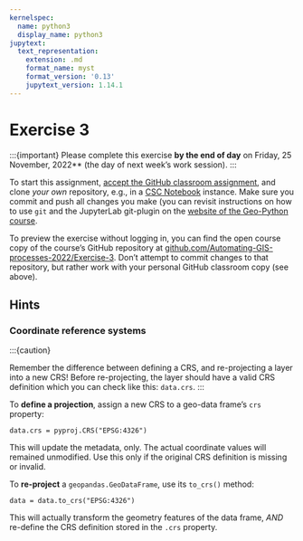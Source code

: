 ```yaml
---
kernelspec:
  name: python3
  display_name: python3
jupytext:
  text_representation:
    extension: .md
    format_name: myst
    format_version: '0.13'
    jupytext_version: 1.14.1
---
```



# Exercise 3

:::{important}
Please complete this exercise
**by the end of day** on Friday, 25 November, 2022**
(the day of next week’s work session).
:::

To start this assignment, [accept the GitHub classroom
assignment](#https://classroom.github.com/a/ADD_LINK), and clone *your own*
repository, e.g., in a [CSC
Notebook](../../course-info/course-environment)
instance. Make sure you commit and push all changes you make (you can
revisit instructions on how to use `git` and the JupyterLab git-plugin
on the [website of the Geo-Python
course](https://geo-python-site.readthedocs.io/en/latest/lessons/L2/git-basics.html).

To preview the exercise without logging in, you can find the open course copy
of the course’s GitHub repository at
[github.com/Automating-GIS-processes-2022/Exercise-3](https://github.com/Automating-GIS-processes-2022/Exercise-3).
Don’t attempt to commit changes to that repository, but rather work with your
personal GitHub classroom copy (see above).


## Hints

### Coordinate reference systems
 
:::{caution}

Remember the difference between defining a CRS, and re-projecting a layer into
a new CRS!  Before re-projecting, the layer should have a valid CRS definition
which you can check like this: `data.crs`.
:::
 
To **define a projection**, assign a new CRS to a geo-data frame’s `crs`
property:

```{code}
data.crs = pyproj.CRS("EPSG:4326")
```

This will update the metadata, only. The actual coordinate values will remained
unmodified. Use this only if the original CRS definition is missing or invalid.

To **re-project** a `geopandas.GeoDataFrame`, use its `to_crs()` method:

```{code}
data = data.to_crs("EPSG:4326")
```

This will actually transform the geometry features of the data frame, *AND* re-define the CRS definition stored in the `.crs` property.
